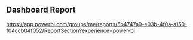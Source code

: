 ## Dashboard Report 
https://app.powerbi.com/groups/me/reports/5b4747a9-e03b-4f0a-a150-f04ccb04f052/ReportSection?experience=power-bi

